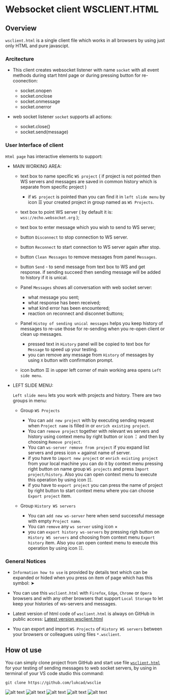 # Websocket client WSCLIENT.HTML

## Overview

`wsclient.html` is a single client file which works in all browsers by using just only HTML and pure javascipt.

### Arcitecture

- This client creates websocket listener with name `socket` with all event methods during start html page or during pressing button for re-coonection:

  - socket.onopen
  - socket.onclose
  - socket.onmessage
  - socket.onerror

- web socket listener `socket` supports all actions:

  - socket.close()
  - socket.send(message)

### User Interface of client

`Html page` has interactive elements to support:

- MAIN WORKING AREA:
  - text box to name specific `WS project` ( if project is not pointed then WS servers and messages are saved in common history which is separate from specific project )

    - if `WS project` is pointed than you can find it in `left slide menu` by icon &#9776; your created project in group named as `WS Projects`.
  - text box to point WS server ( by default it is: `wss://echo.websocket.org` );
  - text box to enter message which you wish to send to WS server;

  - button `Disconnect` to stop connection to WS server.
  - button `Reconnect` to start connection to WS server again after stop.
  - button `Clean Messages` to remove messages from panel `Messages`.
  - button `Send` - to send message from text box to WS and get response. if sending succeed then sending message will be added to history if it is unical.
  - Panel `Messages` shows all conversation with web socket server:
    - what message you sent;
    - what response has been received;
    - what kind error has been encountered;
    - reaction on reconnect and disconnet buttons;

  - Panel `Histoy of sending unical messages` helps you keep history of messages to re-use those for re-sending when you re-open client or clean up messages.
    - pressed text in `History` panel will be copied to text box for `Message` to speed up your testing.
    - you can remove any message from `History` of messages by using `X` button  with confirmation prompt.
  - icon button &#9776; in upper left corner of main working area opens `Left side menu`.

- LEFT SLIDE MENU:

  `Left slide menu` lets you work with projects and history. There are two groups in menu:
  
  - Group `WS Projects`

    - You can `add new project` with by executing sending request when `Project name` is filled in or `enrich existing project`.
    - You can `remove project` together with relevant ws servers and history using context menu by right button or icon &nbsp;&brvbar;&nbsp; and then by choosing `Remove project`.
    - You can `ws-server remove from project` if you expand list servers and press icon &times; against name of server.
    - if you have to `import new project` or `enrich existing project` from your local machine you can do it by context menu pressing right button on name group `WS projects` and press `Import project/history`. Also you can open context menu to execute this operation by using icon &#9783;.
    - if you have to `export project` you can press the name of project by right button to start context menu where you can choose `Export project` item.

  - Group `History WS servers`

    - You can `add new ws-server` here when send successful message with empty `Project name`.
    - You can `remove` any `ws server` using icon &times;
    - you can `export history ws-servers` by pressing righ button on `History WS servers` and choosing from context menu `Export history` item. Also you can open context menu to execute this operation by using icon &#9783;.

### General Notices

- `Information how to use` is provided by details text which can be expanded or hided when you press on item of page which has this symbol: &#x27A4;

- You can use this `wsclient.html` with `Firefox`, `Edge`, `Chrome` or `Opera` browsers and with any other browsers that support `Local Storage` to let keep your histories of ws-servers and messages.

- Latest version of html code of `wsclient.html` is always on GitHub in public access: [Latest version wsclient.html](https://github.com/lukcad/wsclient/blob/main/wsclient.html)

- You can export and import `WS Projects` of `History WS servers` between your browsers or colleagues using files `*.wsclient`.

## How ot use

You can simply clone project from GitHub and start use file [`wsclient.html`](wsclient.html) for your testing of sending messages to web socket servers, by using in terminal of your VS code studio this command:

```
git clone https://github.com/lukcad/wsclie
```

![alt text](image.png)
![alt text](image-1.png)
![alt text](image-2.png)
![alt text](image-3.png)
![alt text](image-4.png)